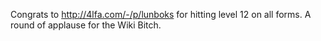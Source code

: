 Congrats to http://4lfa.com/-/p/lunboks for hitting level 12 on all forms. A round of applause for the Wiki Bitch.